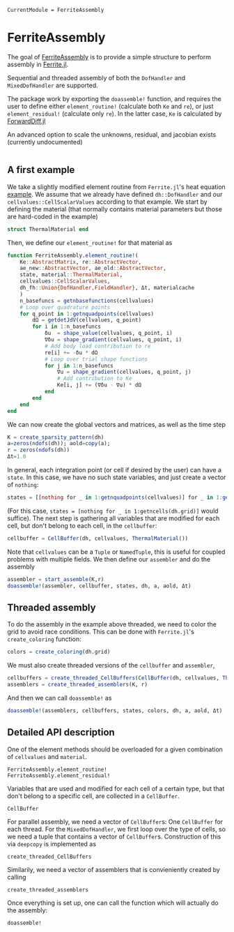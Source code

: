 ```@meta
CurrentModule = FerriteAssembly
```

# FerriteAssembly

The goal of [FerriteAssembly](https://github.com/KnutAM/FerriteAssembly.jl) 
is to provide a simple structure to perform assembly in 
[Ferrite.jl](https://github.com/Ferrite-FEM/Ferrite.jl/).

Sequential and threaded assembly of both the `DofHandler` and `MixedDofHandler` are supported.

The package work by exporting the `doassemble!` function, and requires the 
user to define either `element_routine!` (calculate both `Ke` and `re`),
or just `element_residual!` (calculate only `re`). 
In the latter case, `Ke` is calculated by 
[ForwardDiff.jl](https://github.com/JuliaDiff/ForwardDiff.jl)

An advanced option to scale the unknowns, residual, and jacobian exists 
(currently undocumented)

```@contents
```

## A first example
We take a slightly modified element routine from `Ferrite.jl`'s heat equation 
[example](https://ferrite-fem.github.io/Ferrite.jl/stable/examples/heat_equation/).
We assume that we already have defined `dh::DofHandler` and our 
`cellvalues::CellScalarValues` according to that example. 
We start by defining the material
(that normally contains material parameters
but those are hard-coded in the example)
```julia
struct ThermalMaterial end
```
Then, we define our `element_routine!` for that material as 
```julia
function FerriteAssembly.element_routine!(
    Ke::AbstractMatrix, re::AbstractVector, 
    ae_new::AbstractVector, ae_old::AbstractVector,
    state, material::ThermalMaterial, 
    cellvalues::CellScalarValues, 
    dh_fh::Union{DofHandler,FieldHandler}, Δt, materialcache
    )
    n_basefuncs = getnbasefunctions(cellvalues)
    # Loop over quadrature points
    for q_point in 1:getnquadpoints(cellvalues)
        dΩ = getdetJdV(cellvalues, q_point)
        for i in 1:n_basefuncs
            δu  = shape_value(cellvalues, q_point, i)
            ∇δu = shape_gradient(cellvalues, q_point, i)
            # Add body load contribution to re
            re[i] += -δu * dΩ
            # Loop over trial shape functions
            for j in 1:n_basefuncs
                ∇u = shape_gradient(cellvalues, q_point, j)
                # Add contribution to Ke
                Ke[i, j] += (∇δu ⋅ ∇u) * dΩ
            end
        end
    end
end
```
We can now create the global vectors and matrices, as well as the time step
```julia
K = create_sparsity_pattern(dh)
a=zeros(ndofs(dh)); aold=copy(a);
r = zeros(ndofs(dh))
Δt=1.0
```
In general, each integration point (or cell if desired by the user) can have a `state`.
In this case, we have no such state variables, and just create a vector of `nothing`:
```julia
states = [[nothing for _ in 1:getnquadpoints(cellvalues)] for _ in 1:getncells(dh.grid)]
```
(For this case, `states = [nothing for _ in 1:getncells(dh.grid)]` would suffice). 
The next step is gathering all variables that are modified for each cell, 
but don't belong to each cell, in the `cellbuffer`:
```julia
cellbuffer = CellBuffer(dh, cellvalues, ThermalMaterial())
```
Note that `cellvalues` can be a `Tuple` or `NamedTuple`, this is useful for coupled 
problems with multiple fields. 
We then define our `assembler` and do the assembly
```julia
assembler = start_assemble(K,r)
doassemble!(assembler, cellbuffer, states, dh, a, aold, Δt)
```

## Threaded assembly
To do the assembly in the example above threaded, 
we need to color the grid to avoid race conditions.
This can be done with `Ferrite.jl`'s `create_coloring` function:
```julia
colors = create_coloring(dh.grid)
```
We must also create threaded versions of the `cellbuffer` and `assembler`,
```julia
cellbuffers = create_threaded_CellBuffers(CellBuffer(dh, cellvalues, ThermalMaterial()))
assemblers = create_threaded_assemblers(K, r)
```

And then we can call `doassemble!` as
```julia
doassemble!(assemblers, cellbuffers, states, colors, dh, a, aold, Δt)
```

## Detailed API description
One of the element methods should be overloaded for a given combination of `cellvalues`
and `material`.
```@docs
FerriteAssembly.element_routine!
FerriteAssembly.element_residual!
```

Variables that are used and modified for each cell of a certain type, 
but that don't belong to a specific cell, are collected in a `CellBuffer`.
```@docs
CellBuffer
```

For parallel assembly, we need a vector of `CellBuffer`s: 
One `CellBuffer` for each thread.
For the `MixedDofHandler`, we first loop over the type of cells,
so we need a tuple that contains a vector of `CellBuffer`s. 
Construction of this via `deepcopy` is implemented as 
```@docs
create_threaded_CellBuffers
```

Similarily, we need a vector of assemblers that is convieniently 
created by calling 
```@docs
create_threaded_assemblers
```

Once everything is set up, one can call the function which will actually 
do the assembly:
```@docs
doassemble!
```
